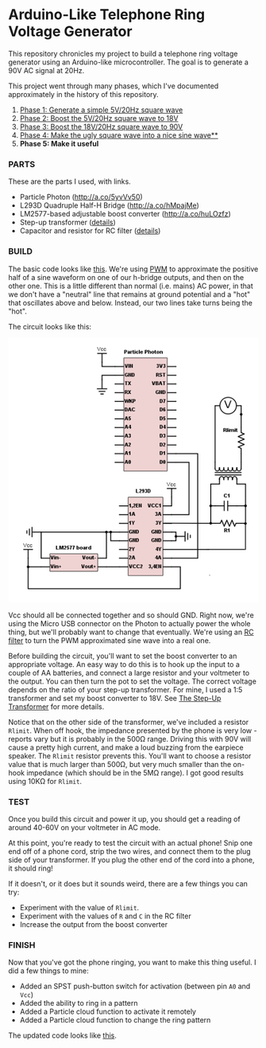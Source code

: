 # Arduino-Like Telephone Ring Voltage Generator

This repository chronicles my project to build a telephone ring voltage generator using an Arduino-like microcontroller.  The goal is to generate a 90V AC signal at 20Hz.

This project went through many phases, which I've documented approximately in the history of this repository.
1. [Phase 1: Generate a simple 5V/20Hz square wave](https://github.com/jonscheiding/phone-ringer/tree/step-1)
2. [Phase 2: Boost the 5V/20Hz square wave to 18V](https://github.com/jonscheiding/phone-ringer/tree/step-2)
3. [Phase 3: Boost the 18V/20Hz square wave to 90V](https://github.com/jonscheiding/phone-ringer/tree/step-3)
4. [Phase 4: Make the ugly square wave into a nice sine wave**](https://github.com/jonscheiding/phone-ringer/tree/step-4)
5. **Phase 5: Make it useful**

### PARTS

These are the parts I used, with links.

- Particle Photon (http://a.co/5yvVv50)
- L293D Quadruple Half-H Bridge (http://a.co/hMpajMe)
- LM2577-based adjustable boost converter (http://a.co/huLOzfz)
- Step-up transformer ([details](Transformer.md))
- Capacitor and resistor for RC filter ([details](PWM.md))

### BUILD

The basic code looks like [this](phone-ringer-basic.ino).  We're using [PWM](PWM.md) to approximate the positive half of a sine waveform on one of our h-bridge outputs, and then on the other one.  This is a little different than normal (i.e. mains) AC power, in that we don't have a "neutral" line that remains at ground potential and a "hot" that oscillates above and below.  Instead, our two lines take turns being the "hot".

The circuit looks like this:

![A/C wave generator circuit diagram](circuit-diagram.png)

Vcc should all be connected together and so should GND.  Right now, we're using the Micro USB connector on the Photon to actually power the whole thing, but we'll probably want to change that eventually.  We're using an [RC filter](PWM.md) to turn the PWM approximated sine wave into a real one.

Before building the circuit, you'll want to set the boost converter to an appropriate voltage.  An easy way to do this is to hook up the input to a couple of AA batteries, and connect a large resistor and your voltmeter to the output.  You can then turn the pot to set the voltage.  The correct voltage depends on the ratio of your step-up transformer.  For mine, I used a 1:5 transformer and set my boost converter to 18V.  See [The Step-Up Transformer](Transformer.md) for more details.

Notice that on the other side of the transformer, we've included a resistor `Rlimit`.  When off hook, the impedance presented by the phone is very low - reports vary but it is probably in the 500Ω range.  Driving this with 90V will cause a pretty high current, and make a loud buzzing from the earpiece speaker.  The `Rlimit` resistor prevents this.  You'll want to choose a resistor value that is much larger than 500Ω, but very much smaller than the on-hook impedance (which should be in the 5MΩ range).  I got good results using 10KΩ for `Rlimit`.

### TEST

Once you build this circuit and power it up, you should get a reading of around 40-60V on your voltmeter in AC mode.

At this point, you're ready to test the circuit with an actual phone!  Snip one end off of a phone cord, strip the two wires, and connect them to the plug side of your transformer.  If you plug the other end of the cord into a phone, it should ring!

If it doesn't, or it does but it sounds weird, there are a few things you can try:
- Experiment with the value of `Rlimit`.
- Experiment with the values of `R` and `C` in the RC filter
- Increase the output from the boost converter

### FINISH

Now that you've got the phone ringing, you want to make this thing useful.  I did a few things to mine:
- Added an SPST push-button switch for activation (between pin `A0` and `Vcc`)
- Added the ability to ring in a pattern
- Added a Particle cloud function to activate it remotely
- Added a Particle cloud function to change the ring pattern

The updated code looks like [this](phone-ringer.ino).